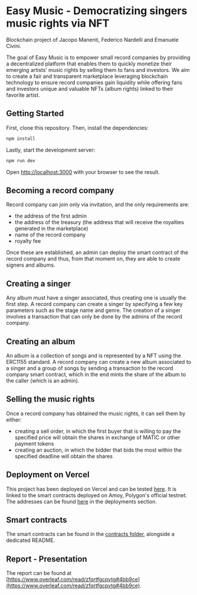 # Easy Music - Democratizing singers music rights via NFT

Blockchain project of Jacopo Manenti, Federico Nardelli and Emanuele Civini.

The goal of Easy Music is to empower small record companies by providing a decentralized platform that enables them to quickly monetize their emerging artists’ music rights by selling them to fans and investors. We aim to create a fair and transparent marketplace leveraging blockchain technology to ensure record companies gain liquidity while offering fans and investors unique and valuable NFTs (album rights) linked to their favorite artist.

## Getting Started

First, clone this repository. Then, install the dependencies:

```bash
npm install
```

Lastly, start the development server:

```bash
npm run dev
```

Open [http://localhost:3000](http://localhost:3000) with your browser to see the result.

## Becoming a record company

Record company can join only via invitation, and the only requirements are:

- the address of the first admin
- the address of the treasury (the address that will receive the royalties generated in the marketplace)
- name of the record company
- royalty fee  

Once these are established, an admin can deploy the smart contract of the record company and thus, from that moment on, they are able to create signers and albums.

## Creating a singer

Any album must have a singer associated, thus creating one is usually the first step.
A record company can create a singer by specifying a few key parameters such as the stage name and genre. The creation of a singer involves a transaction that can only be done by the admins of the record company.

## Creating an album

An album is a collection of songs and is represented by a NFT using the ERC1155 standard. 
A record company can create a new album associated to a singer and a group of songs by sending a transaction to the record company smart contract, which in the end mints the share of the album to the caller (which is an admin).

## Selling the music rights

Once a record company has obtained the music rights, it can sell them by either:

- creating a sell order, in which the first buyer that is willing to pay the specified price will obtain the shares in exchange of MATIC or other payment tokens
- creating an auction, in which the bidder that bids the most within the specified deadline will obtain the shares

## Deployment on Vercel

This project has been deployed on Vercel and can be tested [here](https://blockchain-one-bice.vercel.app/).
It is linked to the smart contracts deployed on Amoy, Polygon's official testnet. The addresses can be found [here](./contracts) in the deployments section.

## Smart contracts

The smart contracts can be found in the [contracts folder](./contracts), alongside a dedicated README.

## Report - Presentation

The report can be found at [https://www.overleaf.com/read/zfqrtfgcpvtg#4bb9ce](https://www.overleaf.com/read/zfqrtfgcpvtg#4bb9ce).  
